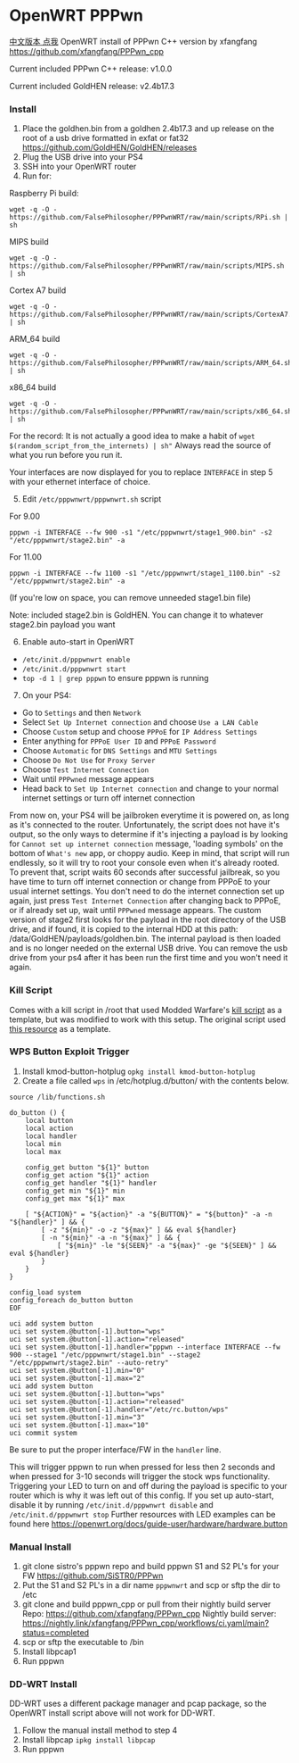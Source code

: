 
# OpenWRT PPPwn
[中文版本 点我](https://github.com/naixue233/WKY_PPPwnWRT_OneCloud/README_ZH.md)
OpenWRT install of PPPwn C++ version by xfangfang https://github.com/xfangfang/PPPwn_cpp

Current included PPPwn C++ release: v1.0.0

Current included GoldHEN release: v2.4b17.3

### Install
1. Place the goldhen.bin from a goldhen 2.4b17.3 and up release on the root of a usb drive formatted in exfat or fat32
https://github.com/GoldHEN/GoldHEN/releases
2. Plug the USB drive into your PS4
3. SSH into your OpenWRT router
4. Run for:

Raspberry Pi build:
```
wget -q -O - https://github.com/FalsePhilosopher/PPPwnWRT/raw/main/scripts/RPi.sh | sh
```
MIPS build
```
wget -q -O - https://github.com/FalsePhilosopher/PPPwnWRT/raw/main/scripts/MIPS.sh | sh
```
Cortex A7 build
```
wget -q -O - https://github.com/FalsePhilosopher/PPPwnWRT/raw/main/scripts/CortexA7.sh | sh
```
ARM_64 build
```
wget -q -O - https://github.com/FalsePhilosopher/PPPwnWRT/raw/main/scripts/ARM_64.sh | sh
```
x86_64 build
```
wget -q -O - https://github.com/FalsePhilosopher/PPPwnWRT/raw/main/scripts/x86_64.sh | sh
```

For the record: It is not actually a good idea to make a habit of
`wget $(random_script_from_the_internets) | sh"`
Always read the source of what you run before you run it.

Your interfaces are now displayed for you to replace `INTERFACE` in step 5 with your ethernet interface of choice.

5. Edit `/etc/pppwnwrt/pppwnwrt.sh` script

For 9.00
```
pppwn -i INTERFACE --fw 900 -s1 "/etc/pppwnwrt/stage1_900.bin" -s2 "/etc/pppwnwrt/stage2.bin" -a
```
For 11.00
```
pppwn -i INTERFACE --fw 1100 -s1 "/etc/pppwnwrt/stage1_1100.bin" -s2 "/etc/pppwnwrt/stage2.bin" -a
```
(If you're low on space, you can remove unneeded stage1.bin file)

Note: included stage2.bin is GoldHEN. You can change it to whatever stage2.bin payload you want

6. Enable auto-start in OpenWRT
- `/etc/init.d/pppwnwrt enable`
- `/etc/init.d/pppwnwrt start`
- `top -d 1 | grep pppwn` to ensure pppwn is running

7. On your PS4:

- Go to `Settings` and then `Network`
- Select `Set Up Internet connection` and choose `Use a LAN Cable`
- Choose `Custom` setup and choose `PPPoE` for `IP Address Settings`
- Enter anything for `PPPoE User ID` and `PPPoE Password`
- Choose `Automatic` for `DNS Settings` and `MTU Settings`
- Choose `Do Not Use` for `Proxy Server`
- Choose `Test Internet Connection`
- Wait until `PPPwned` message appears
- Head back to `Set Up Internet connection` and change to your normal internet settings or turn off internet connection

From now on, your PS4 will be jailbroken everytime it is powered on, as long as it's connected to the router. Unfortunately, the script does not have it's output, so the only ways to determine if it's injecting a payload is by looking for `Cannot set up internet connection` message, 'loading symbols' on the bottom of `What's new` app, or choppy audio. Keep in mind, that script will run endlessly, so it will try to root your console even when it's already rooted. To prevent that, script waits 60 seconds after successful jailbreak, so you have time to turn off internet connection or change from PPPoE to your usual internet settings. You don't need to do the internet connection set up again, just press `Test Internet Connection` after changing back to PPPoE, or if already set up, wait until `PPPwned` message appears. The custom version of stage2 first looks for the payload in the root directory of the USB drive, and if found, it is copied to the internal HDD at this path: /data/GoldHEN/payloads/goldhen.bin. The internal payload is then loaded and is no longer needed on the external USB drive. You can remove the usb drive from your ps4 after it has been run the first time and you won't need it again.

### Kill Script
Comes with a kill script in /root that used Modded Warfare's [kill script](https://github.com/MODDEDWARFARE/PPPwn_WRT/blob/main/kill.sh) as a template, but was modified to work with this setup.
The original script used [this resource](https://askubuntu.com/questions/180336/how-to-find-the-process-id-pid-of-a-running-terminal-program) as a template.

### WPS Button Exploit Trigger
1. Install kmod-button-hotplug
`opkg install kmod-button-hotplug`
2. Create a file called `wps` in /etc/hotplug.d/button/ with the contents below.
```
source /lib/functions.sh

do_button () {
    local button
    local action
    local handler
    local min
    local max

    config_get button "${1}" button
    config_get action "${1}" action
    config_get handler "${1}" handler
    config_get min "${1}" min
    config_get max "${1}" max

    [ "${ACTION}" = "${action}" -a "${BUTTON}" = "${button}" -a -n "${handler}" ] && {
        [ -z "${min}" -o -z "${max}" ] && eval ${handler}
        [ -n "${min}" -a -n "${max}" ] && {
            [ "${min}" -le "${SEEN}" -a "${max}" -ge "${SEEN}" ] && eval ${handler}
        }
    }
}

config_load system
config_foreach do_button button
EOF

uci add system button
uci set system.@button[-1].button="wps"
uci set system.@button[-1].action="released"
uci set system.@button[-1].handler="pppwn --interface INTERFACE --fw 900 --stage1 "/etc/pppwnwrt/stage1.bin" --stage2 "/etc/pppwnwrt/stage2.bin" --auto-retry"
uci set system.@button[-1].min="0"
uci set system.@button[-1].max="2"
uci add system button
uci set system.@button[-1].button="wps"
uci set system.@button[-1].action="released"
uci set system.@button[-1].handler="/etc/rc.button/wps"
uci set system.@button[-1].min="3"
uci set system.@button[-1].max="10"
uci commit system
```
Be sure to put the proper interface/FW in the `handler` line.

This will trigger pppwn to run when pressed for less then 2 seconds and when pressed for 3-10 seconds will trigger the stock wps functionality.
Triggering your LED to turn on and off during the payload is specific to your router which is why it was left out of this config.
If you set up auto-start, disable it by running `/etc/init.d/pppwnwrt disable` and `/etc/init.d/pppwnwrt stop`
Further resources with LED examples can be found here https://openwrt.org/docs/guide-user/hardware/hardware.button

### Manual Install
1. git clone sistro's pppwn repo and build pppwn S1 and S2 PL's for your FW
https://github.com/SiSTR0/PPPwn
2. Put the S1 and S2 PL's in a dir name `pppwnwrt` and scp or sftp the dir to /etc
3. git clone and build pppwn_cpp or pull from their nightly build server
Repo: https://github.com/xfangfang/PPPwn_cpp
Nightly build server: https://nightly.link/xfangfang/PPPwn_cpp/workflows/ci.yaml/main?status=completed
4. scp or sftp the executable to /bin
5. Install libpcap1
6. Run pppwn

### DD-WRT Install
DD-WRT uses a different package manager and pcap package, so the OpenWRT install script above will not work for DD-WRT.
1. Follow the manual install method to step 4
2. Install libpcap `ipkg install libpcap`
3. Run pppwn
